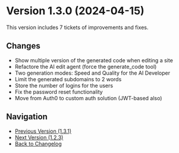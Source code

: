 # Version 1.3.0 (2024-04-15)

This version includes 7 tickets of improvements and fixes.

## Changes

- Show multiple version of the generated code when editing a site
- Refactore the AI edit agent (force the generate_code tool)
- Two generation modes: Speed and Quality for the AI Developer
- Limit the generated subdomains to 2 words
- Store the number of logins for the users
- Fix the password reset functionality
- Move from Auth0 to custom auth solution (JWT-based also)

## Navigation

- [Previous Version (1.3.1)](1.3.1.md)
- [Next Version (1.2.3)](1.2.3.md)
- [Back to Changelog](../changelog.md)